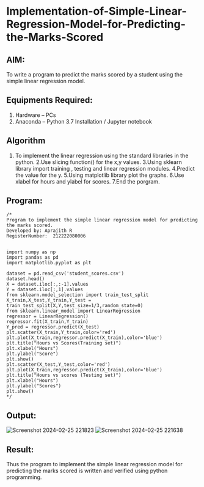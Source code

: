 # Implementation-of-Simple-Linear-Regression-Model-for-Predicting-the-Marks-Scored

## AIM:
To write a program to predict the marks scored by a student using the simple linear regression model.

## Equipments Required:
1. Hardware – PCs
2. Anaconda – Python 3.7 Installation / Jupyter notebook

## Algorithm
1. To implement the linear regression using the standard libraries in the python.
2.Use slicing function() for the x,y values.
3.Using sklearn library import training , testing and linear regression modules.
4.Predict the value for the y.
5.Using matplotlib library plot the graphs.
6.Use xlabel for hours and ylabel for scores.
7.End the porgram. 

## Program:
```
/*
Program to implement the simple linear regression model for predicting the marks scored.
Developed by: Aprajith R
RegisterNumber:  212222080006


import numpy as np
import pandas as pd
import matplotlib.pyplot as plt

dataset = pd.read_csv('student_scores.csv')
dataset.head()
X = dataset.iloc[:,:-1].values
Y = dataset.iloc[:,1].values
from sklearn.model_selection import train_test_split
X_train,X_test,Y_train,Y_test = train_test_split(X,Y,test_size=1/3,random_state=0)
from sklearn.linear_model import LinearRegression
regressor = LinearRegression()
regressor.fit(X_train,Y_train)
Y_pred = regressor.predict(X_test)
plt.scatter(X_train,Y_train,color='red')
plt.plot(X_train,regressor.predict(X_train),color='blue')
plt.title("Hours vs Scores(Training set)")
plt.xlabel("Hours")
plt.ylabel("Score")
plt.show()
plt.scatter(X_test,Y_test,color='red')
plt.plot(X_train,regressor.predict(X_train),color='blue')
plt.title("Hours vs scores (Testing set)")
plt.xlabel("Hours")
plt.ylabel("Scores")
plt.show()
*/
```

## Output:
![Screenshot 2024-02-25 221823](https://github.com/Aprajith-R/Implementation-of-Simple-Linear-Regression-Model-for-Predicting-the-Marks-Scored/assets/161153978/15f5dd05-f946-46d2-b6c3-903b0397365c)
![Screenshot 2024-02-25 221638](https://github.com/Aprajith-R/Implementation-of-Simple-Linear-Regression-Model-for-Predicting-the-Marks-Scored/assets/161153978/df6780ec-09f1-4b99-b0b9-db593943c908)



## Result:
Thus the program to implement the simple linear regression model for predicting the marks scored is written and verified using python programming.
